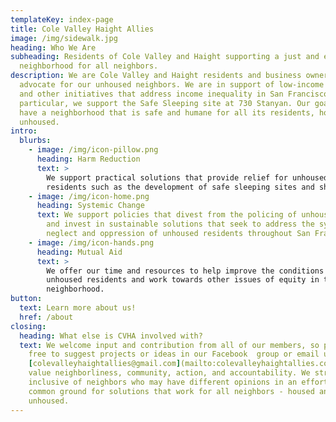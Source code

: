 ```yaml
---
templateKey: index-page
title: Cole Valley Haight Allies
image: /img/sidewalk.jpg
heading: Who We Are
subheading: Residents of Cole Valley and Haight supporting a just and equitable
  neighborhood for all neighbors.
description: We are Cole Valley and Haight residents and business owners who
  advocate for our unhoused neighbors. We are in support of low-income housing
  and other initiatives that address income inequality in San Francisco. In
  particular, we support the Safe Sleeping site at 730 Stanyan. Our goal is to
  have a neighborhood that is safe and humane for all its residents, housed and
  unhoused.
intro:
  blurbs:
    - image: /img/icon-pillow.png
      heading: Harm Reduction
      text: >
        We support practical solutions that provide relief for unhoused
        residents such as the development of safe sleeping sites and shelters.
    - image: /img/icon-home.png
      heading: Systemic Change
      text: We support policies that divest from the policing of unhoused residents
        and invest in sustainable solutions that seek to address the systemic
        neglect and oppression of unhoused residents throughout San Francisco.
    - image: /img/icon-hands.png
      heading: Mutual Aid
      text: >
        We offer our time and resources to help improve the conditions for
        unhoused residents and work towards other issues of equity in the
        neighborhood.
button:
  text: Learn more about us!
  href: /about
closing:
  heading: What else is CVHA involved with?
  text: We welcome input and contribution from all of our members, so please feel
    free to suggest projects or ideas in our Facebook  group or email us at
    [colevalleyhaightallies@gmail.com](mailto:colevalleyhaightallies.com)! We
    value neighborliness, community, action, and accountability. We strive to be
    inclusive of neighbors who may have different opinions in an effort to find
    common ground for solutions that work for all neighbors - housed and
    unhoused.
---
```

